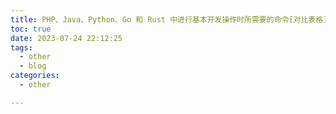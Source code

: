 ```yaml
---
title: PHP、Java、Python、Go 和 Rust 中进行基本开发操作时所需要的命令[对比表格]
toc: true
date: 2023-07-24 22:12:25
tags:
  - other
  - blog
categories:
  - other

---
```




<!--more-->



